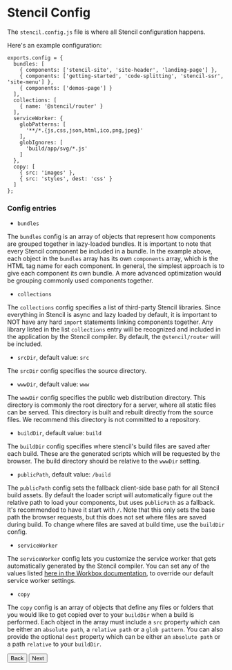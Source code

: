# Stencil Config

The `stencil.config.js` file is where all Stencil configuration happens.

Here's an example configuration:

```
exports.config = {
  bundles: [
    { components: ['stencil-site', 'site-header', 'landing-page'] },
    { components: ['getting-started', 'code-splitting', 'stencil-ssr', 'site-menu'] },
    { components: ['demos-page'] }
  ],
  collections: [
    { name: '@stencil/router' }
  ],
  serviceWorker: {
    globPatterns: [
      '**/*.{js,css,json,html,ico,png,jpeg}'
    ],
    globIgnores: [
      'build/app/svg/*.js'
    ]
  },
  copy: [
    { src: 'images' },
    { src: 'styles', dest: 'css' }
  ]
};
```

### Config entries

- `bundles`

The `bundles` config is an array of objects that represent how components are grouped together in lazy-loaded bundles. It is important to note that every Stencil component be included in a bundle. In the example above, each object in the `bundles` array has its own `components` array, which is the HTML tag name for each component. In general, the simplest approach is to give each component its own bundle. A more advanced optimization would be grouping commonly used components together.

- `collections`

The `collections` config specifies a list of third-party Stencil libraries. Since everything in Stencil is async and lazy loaded by default, it is important to NOT have any hard `import` statements linking components together. Any library listed in the list `collections` entry will be recognized and included in the application by the Stencil compiler. By default, the `@stencil/router` will be included.

- `srcDir`,  default value: `src`

The `srcDir` config specifies the source directory.

- `wwwDir`,  default value: `www`

The `wwwDir` config specifies the public web distribution directory. This directory is commonly the root directory for a server, where all static files can be served. This directory is built and rebuilt directly from the source files. We recommend this directory is not committed to a repository.

- `buildDir`,  default value: `build`

The `buildDir` config specifies where stencil's build files are saved after each build. These are the generated scripts which will be requested by the browser. The build directory should be relative to the `wwwDir` setting.

- `publicPath`, default value: `/build`

The `publicPath` config sets the fallback client-side base path for all Stencil build assets. By default the loader script will automatically figure out the relative path to load your components, but uses `publicPath` as a fallback. It's recommended to have it start with `/`. Note that this only sets the base path the browser requests, but this does not set where files are saved during build. To change where files are saved at build time, use the `buildDir` config.

- `serviceWorker`

The `serviceWorker` config lets you customize the service worker that gets automatically generated by the Stencil compiler. You can
set any of the values listed [here in the Workbox documentation](https://workboxjs.org/reference-docs/latest/module-workbox-build.html#.Configuration), to override our default service worker settings.

-  `copy`

The `copy` config is an array of objects that define any files or folders that you would like to
get copied over to your `buildDir` when a build is performed. Each object in the array must include a `src` property which can be either an `absolute path`, a `relative path` or a `glob pattern`. You can also provide the optional `dest` property which can be either an `absolute path` or a path `relative` to your `buildDir`.

<stencil-route-link url="/docs/testing" router="#router" custom="true">
  <button class="backButton">
    Back
  </button>
</stencil-route-link>

<stencil-route-link url="/docs/prerendering" custom="true">
  <button class="nextButton">
    Next
  </button>
</stencil-route-link>